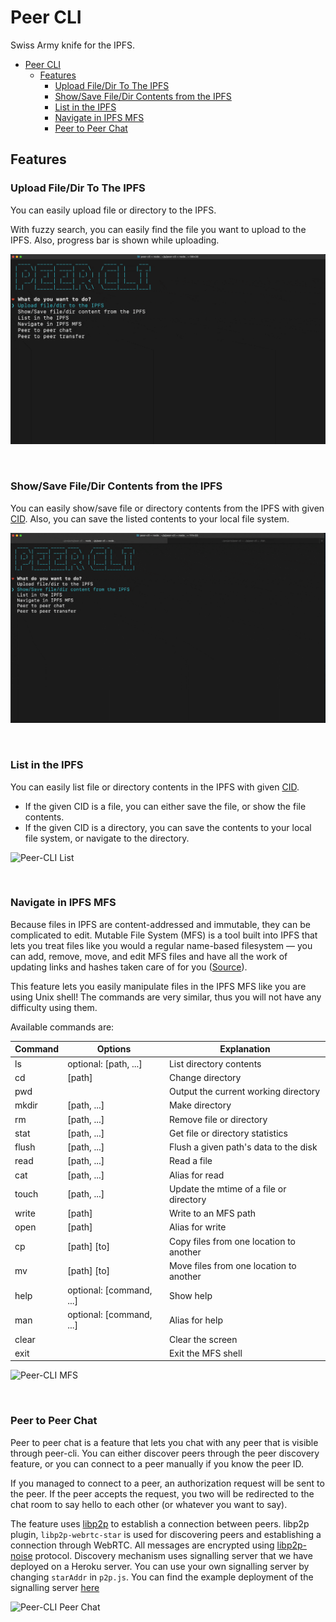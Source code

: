 # Peer CLI

Swiss Army knife for the IPFS.

- [Peer CLI](#peer-cli)
  - [Features](#features)
    - [Upload File/Dir To The IPFS](#upload-filedir-to-the-ipfs)
    - [Show/Save File/Dir Contents from the IPFS](#showsave-filedir-contents-from-the-ipfs)
    - [List in the IPFS](#list-in-the-ipfs)
    - [Navigate in IPFS MFS](#navigate-in-ipfs-mfs)
    - [Peer to Peer Chat](#peer-to-peer-chat)

## Features

### Upload File/Dir To The IPFS

You can easily upload file or directory to the IPFS.

With fuzzy search, you can easily find the file you want to upload to the IPFS. Also, progress bar is shown while uploading.

![Peer-CLI Upload](media/upload.gif)

<br>

### Show/Save File/Dir Contents from the IPFS

You can easily show/save file or directory contents from the IPFS with given [CID](https://docs.ipfs.tech/concepts/content-addressing/#content-addressing-and-cids). Also, you can save the listed contents to your local file system.

![Peer-CLI Get](media/get.gif)

<br>

### List in the IPFS

You can easily list file or directory contents in the IPFS with given [CID](https://docs.ipfs.tech/concepts/content-addressing/#content-addressing-and-cids).

- If the given CID is a file, you can either save the file, or show the file contents.
- If the given CID is a directory, you can save the contents to your local file system, or navigate to the directory.

![Peer-CLI List](media/list.gif)

<br>

### Navigate in IPFS MFS

Because files in IPFS are content-addressed and immutable, they can be complicated to edit. Mutable File System (MFS) is a tool built into IPFS that lets you treat files like you would a regular name-based filesystem — you can add, remove, move, and edit MFS files and have all the work of updating links and hashes taken care of for you ([Source](https://docs.ipfs.tech/concepts/file-systems/#mutable-file-system-mfs)).

This feature lets you easily manipulate files in the IPFS MFS like you are using Unix shell! The commands are very similar, thus you will not have any difficulty using them.

Available commands are:

| Command | Options                    | Explanation                             |
| ------- | -------------------------- | --------------------------------------- |
| ls      | optional: \[path, ...\]    | List directory contents                 |
| cd      | \[path\]                   | Change directory                        |
| pwd     |                           | Output the current working directory    |
| mkdir   | \[path, ...\]              | Make directory                          |
| rm      | \[path, ...\]              | Remove file or directory                |
| stat    | \[path, ...\]              | Get file or directory statistics        |
| flush   | \[path, ...\]              | Flush a given path's data to the disk   |
| read    | \[path, ...\]              | Read a file                             |
| cat     | \[path, ...\]              | Alias for read                          |
| touch   | \[path, ...\]              | Update the mtime of a file or directory |
| write   | \[path\]                   | Write to an MFS path                    |
| open    | \[path\]                   | Alias for write                         |
| cp      | \[path\] \[to\]            | Copy files from one location to another |
| mv      | \[path\] \[to\]            | Move files from one location to another |
| help    | optional: \[command, ...\] | Show help                               |
| man     | optional: \[command, ...\] | Alias for help                          |
| clear   |                            | Clear the screen                        |
| exit    |                            | Exit the MFS shell                      |

![Peer-CLI MFS](media/mfs.gif)

<br>

### Peer to Peer Chat

Peer to peer chat is a feature that lets you chat with any peer that is visible through peer-cli. You can either discover peers through the peer discovery feature, or you can connect to a peer manually if you know the peer ID.

If you managed to connect to a peer, an authorization request will be sent to the peer. If the peer accepts the request, you two will be redirected to the chat room to say hello to each other (or whatever you want to say).

The feature uses [libp2p](https://libp2p.io/) to establish a connection between peers. libp2p plugin, `libp2p-webrtc-star` is used for discovering peers and establishing a connection through WebRTC. All messages are encrypted using [libp2p-noise](https://github.com/ChainSafe/js-libp2p-noise#readme) protocol. Discovery mechanism uses signalling server that we have deployed on a Heroku server. You can use your own signalling server by changing `starAddr` in `p2p.js`. You can find the example deployment of the signalling server [here](https://suda.pl/free-webrtc-star-heroku/)

![Peer-CLI Peer Chat](media/peer-chat.gif)
